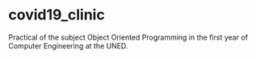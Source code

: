 # covid19_clinic
Practical of the subject Object Oriented Programming in the first year of Computer Engineering at the UNED.
